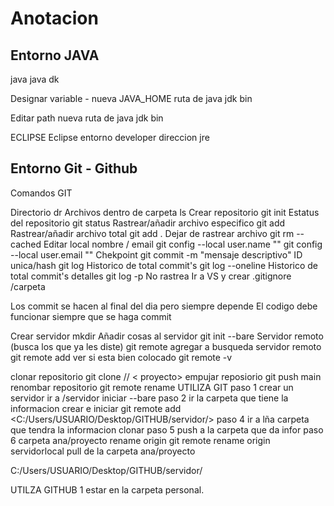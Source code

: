 # Anotacion

## Entorno JAVA
java
java dk

Designar 
variable - nueva JAVA_HOME
ruta de java jdk bin

Editar 
path nueva 
ruta de java jdk bin

ECLIPSE
Eclipse 
entorno developer 
direccion jre

## Entorno Git - Github

Comandos GIT

Directorio 
	dr
Archivos dentro de carpeta
	ls
Crear repositorio
	git init
Estatus del repositorio
	git status
Rastrear/añadir archivo especifico
	git add <file>
Rastrear/añadir archivo total
	git add .
Dejar de rastrear archivo
	git rm --cached <file>
Editar local nombre / email
	git config --local user.name "<file>"
	git config --local user.email "<file>"
Chekpoint
	git commit -m "mensaje descriptivo"
ID unica/hash
	git log
Historico de total commit's
	git log --oneline
Historico de total commit's detalles 
	git log -p
No rastrea
	Ir a VS y crear .gitignore
		/carpeta

Los commit se hacen al final del dia pero siempre depende
El codigo debe funcionar siempre que se haga commit

Crear servidor 
	mkdir <file>
Añadir cosas al servidor 
	git init --bare
Servidor remoto (busca los que ya les diste)
	git remote
agregar a busqueda servidor remoto
	git remote add <nameserv> <urlserv>
ver si esta bien colocado 
	git remote -v

clonar repositorio
	git clone /<lugar de doc>/ < proyecto>
empujar reposiorio 
	git push <nameserv> main
renombar repositorio 
	git remote rename <renameserv>
UTILIZA GIT
paso 1 
	crear un servidor
	ir a /servidor
	iniciar --bare
paso 2
	ir la carpeta que tiene la informacion
	crear e iniciar git remote add <C:/Users/USUARIO/Desktop/GITHUB/servidor/>
paso 4
	ir a lña carpeta que tendra la informacion
	clonar 
paso 5
	push a la carpeta que da infor 
paso 6
	carpeta ana/proyecto
	rename origin git remote rename origin servidorlocal
	pull de la carpeta ana/proyecto

C:/Users/USUARIO/Desktop/GITHUB/servidor/

UTILZA GITHUB
1
	estar en la carpeta personal.


